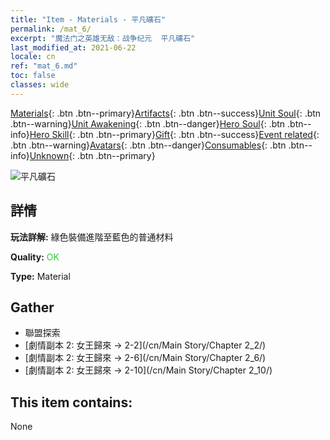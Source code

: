 ```yaml
---
title: "Item - Materials - 平凡礦石"
permalink: /mat_6/
excerpt: "魔法门之英雄无敌：战争纪元  平凡礦石"
last_modified_at: 2021-06-22
locale: cn
ref: "mat_6.md"
toc: false
classes: wide
---
```

 [Materials](/ItemsCN/){: .btn .btn--primary}[Artifacts](/ItemsCN/Artifacts/){: .btn .btn--success}[Unit Soul](/ItemsCN/UnitSoul/){: .btn .btn--warning}[Unit Awakening](/ItemsCN/UnitAwakening/){: .btn .btn--danger}[Hero Soul](/ItemsCN/HeroSoul/){: .btn .btn--info}[Hero Skill](/ItemsCN/HeroSkill/){: .btn .btn--primary}[Gift](/ItemsCN/Gift/){: .btn .btn--success}[Event related](/ItemsCN/Events/){: .btn .btn--warning}[Avatars](/ItemsCN/Avatars/){: .btn .btn--danger}[Consumables](/ItemsCN/Consumables/){: .btn .btn--info}[Unknown](/ItemsCN/Unknown/){: .btn .btn--primary}

 ![平凡礦石](/images/t/i_cailiao_kuangshi1.png)

## 詳情
 **玩法詳解:** 綠色裝備進階至藍色的普通材料

 **Quality:** <span style="color: #32CD32">OK</span>

 **Type:** Material

## Gather

*    聯盟探索 
*    [劇情副本 2: 女王歸來 -> 2-2](/cn/Main Story/Chapter 2_2/) 
*    [劇情副本 2: 女王歸來 -> 2-6](/cn/Main Story/Chapter 2_6/) 
*    [劇情副本 2: 女王歸來 -> 2-10](/cn/Main Story/Chapter 2_10/) 

## This item contains:

  None

